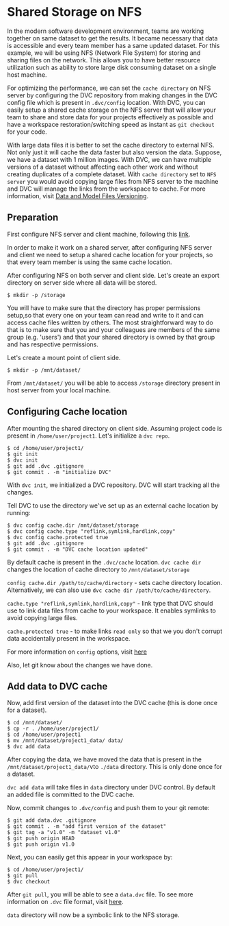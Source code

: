 # Shared Storage on NFS

In the modern software development environment, teams are working together on
same dataset to get the results. It became necessary that data is accessible and
every team member has a same updated dataset. For this example, we will be using
NFS (Network File System) for storing and sharing files on the network. This
allows you to have better resource utilization such as ability to store large
disk consuming dataset on a single host machine.

For optimizing the performance, we can set the `cache directory` on NFS server
by configuring the DVC repository from making changes in the DVC config file
which is present in `.dvc/config` location. With DVC, you can easily setup a
shared cache storage on the NFS server that will allow your team to share and
store data for your projects effectively as possible and have a workspace
restoration/switching speed as instant as `git checkout` for your code.

With large data files it is better to set the cache directory to external NFS.
Not only just it will cache the data faster but also version the data. Suppose,
we have a dataset with 1 million images. With DVC, we can have multiple versions
of a dataset without affecting each other work and without creating duplicates
of a complete dataset. With `cache directory` set to `NFS server` you would
avoid copying large files from NFS server to the machine and DVC will manage the
links from the workspace to cache. For more information, visit
[Data and Model Files Versioning](/doc/use-cases/data-and-model-files-versioning).

## Preparation

First configure NFS server and client machine, following this
[link](https://vitux.com/install-nfs-server-and-client-on-ubuntu/).

In order to make it work on a shared server, after configuring NFS server and
client we need to setup a shared cache location for your projects, so that every
team member is using the same cache location.

After configuring NFS on both server and client side. Let's create an export
directory on server side where all data will be stored.

```dvc
$ mkdir -p /storage
```

You will have to make sure that the directory has proper permissions setup,so
that every one on your team can read and write to it and can access cache files
written by others. The most straightforward way to do that is to make sure that
you and your colleagues are members of the same group (e.g. 'users') and that
your shared directory is owned by that group and has respective permissions.

Let's create a mount point of client side.

```dvc
$ mkdir -p /mnt/dataset/
```

From `/mnt/dataset/` you will be able to access `/storage` directory present in
host server from your local machine.

## Configuring Cache location

After mounting the shared directory on client side. Assuming project code is
present in `/home/user/project1`. Let's initialize a `dvc repo`.

```dvc
$ cd /home/user/project1/
$ git init
$ dvc init
$ git add .dvc .gitignore
$ git commit . -m "initialize DVC"
```

With `dvc init`, we initialized a DVC repository. DVC will start tracking all
the changes.

Tell DVC to use the directory we've set up as an external cache location by
running:

```dvc
$ dvc config cache.dir /mnt/dataset/storage
$ dvc config cache.type "reflink,symlink,hardlink,copy"
$ dvc config cache.protected true
$ git add .dvc .gitignore
$ git commit . -m "DVC cache location updated"
```

By default cache is present in the `.dvc/cache` location. `dvc cache dir`
changes the location of cache directory to `/mnt/dataset/storage`

`config cache.dir /path/to/cache/directory` - sets cache directory location.
Alternatively, we can also use `dvc cache dir /path/to/cache/directory`.

`cache.type "reflink,symlink,hardlink,copy"` - link type that DVC should use to
link data files from cache to your workspace. It enables symlinks to avoid
copying large files.

`cache.protected true` - to make links `read only` so that we you don't corrupt
data accidentally present in the workspace.

For more information on `config` options, visit
[here](https://dvc.org/doc/commands-reference/config#configuration-sections)

Also, let git know about the changes we have done.

## Add data to DVC cache

Now, add first version of the dataset into the DVC cache (this is done once for
a dataset).

```dvc
$ cd /mnt/dataset/
$ cp -r . /home/user/project1/
$ cd /home/user/project1
$ mv /mnt/dataset/project1_data/ data/
$ dvc add data
```

After copying the data, we have moved the data that is present in the
`/mnt/dataset/project1_data/`vto `./data` directory. This is only done once for
a dataset.

`dvc add data` will take files in `data` directory under DVC control. By default
an added file is committed to the DVC cache.

Now, commit changes to `.dvc/config` and push them to your git remote:

```dvc
$ git add data.dvc .gitignore
$ git commit . -m "add first version of the dataset"
$ git tag -a "v1.0" -m "dataset v1.0"
$ git push origin HEAD
$ git push origin v1.0
```

Next, you can easily get this appear in your workspace by:

```dvc
$ cd /home/user/project1/
$ git pull
$ dvc checkout
```

After `git pull`, you will be able to see a `data.dvc` file. To see more
information on `.dvc` file format, visit
[here](/doc/user-guide/dvc-file-format).

`data` directory will now be a symbolic link to the NFS storage.
